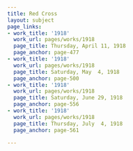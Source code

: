 ```yaml
---
title: Red Cross
layout: subject
page_links:
- work_title: '1918'
  work_url: pages/works/1918
  page_title: Thursday, April 11, 1918
  page_anchor: page-477
- work_title: '1918'
  work_url: pages/works/1918
  page_title: Saturday, May  4, 1918
  page_anchor: page-500
- work_title: '1918'
  work_url: pages/works/1918
  page_title: Saturday, June 29, 1918
  page_anchor: page-556
- work_title: '1918'
  work_url: pages/works/1918
  page_title: Thursday, July  4, 1918
  page_anchor: page-561

---
```

